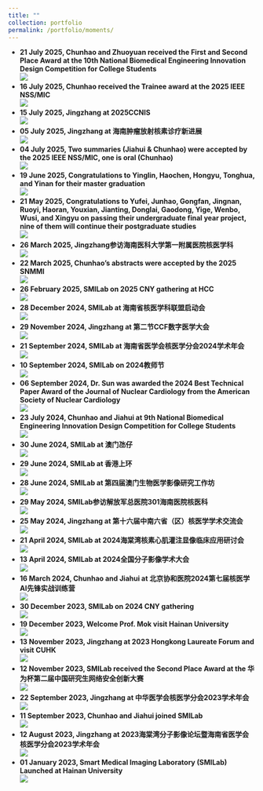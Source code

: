 ```yaml
---
title: ""
collection: portfolio
permalink: /portfolio/moments/
---
```

- <strong>21 July 2025, Chunhao and Zhuoyuan received the First and Second Place Award at the 10th National Biomedical Engineering Innovation Design Competition for College Students</strong><br/><img src='/images/20250721.jpg'>
- <strong>16 July 2025, Chunhao received the Trainee award at the 2025 IEEE NSS/MIC</strong><br/><img src='/images/20250716.jpg'>
- <strong>15 July 2025, Jingzhang at 2025CCNIS</strong><br/><img src='/images/20250715.jpg'>
- <strong>05 July 2025, Jingzhang at 海南肿瘤放射核素诊疗新进展</strong><br/><img src='/images/20250705.jpg'>
- <strong>04 July 2025, Two summaries (Jiahui & Chunhao) were accepted by the 2025 IEEE NSS/MIC, one is oral (Chunhao)</strong><br/><img src='/images/20250704.jpg'>
- <strong>19 June 2025, Congratulations to Yinglin, Haochen, Hongyu, Tonghua, and Yinan for their master graduation</strong><br/><img src='/images/20250619.jpg'>
- <strong>21 May 2025, Congratulations to Yufei, Junhao, Gongfan, Jingnan, Ruoyi, Haoran, Youxian, Jianting, Donglai, Gaodong, Yige, Wenbo, Wusi, and Xingyu on passing their undergraduate final year project, nine of them will continue their postgraduate studies</strong><br/><img src='/images/20250521.jpg'>
- <strong>26 March 2025, Jingzhang参访海南医科大学第一附属医院核医学科</strong><br/><img src='/images/20250326.jpg'>
- <strong>22 March 2025, Chunhao’s abstracts were accepted by the 2025 SNMMI</strong><br/><img src='/images/20250322.jpg'>
- <strong>26 February 2025, SMILab on 2025 CNY gathering at HCC</strong><br/><img src='/images/20250226.jpg'>
- <strong>28 December 2024, SMILab at 海南省核医学科联盟启动会</strong><br/><img src='/images/20241228.jpg'>
- <strong>29 November 2024, Jingzhang at 第二节CCF数字医学大会</strong><br/><img src='/images/20241129.jpg'>
- <strong>21 September 2024, SMILab at 海南省医学会核医学分会2024学术年会</strong><br/><img src='/images/20240921.jpg'>
- <strong>10 September 2024, SMILab on 2024教师节</strong><br/><img src='/images/20240910.jpg'>
- <strong>06 September 2024, Dr. Sun was awarded the 2024 Best Technical Paper Award of the Journal of Nuclear Cardiology from the American Society of Nuclear Cardiology</strong><br/><img src='/images/20240906.jpg'>
- <strong>23 July 2024, Chunhao and Jiahui at 9th National Biomedical Engineering Innovation Design Competition for College Students</strong><br/><img src='/images/20240723.jpg'>
- <strong>30 June 2024, SMILab at 澳门氹仔</strong><br/><img src='/images/20240630.jpg'>
- <strong>29 June 2024, SMILab at 香港上环</strong><br/><img src='/images/20240629.jpg'>
- <strong>28 June 2024, SMILab at 第四届澳门生物医学影像研究工作坊</strong><br/><img src='/images/20240628.jpg'>
- <strong>29 May 2024, SMILab参访解放军总医院301海南医院核医科</strong><br/><img src='/images/20240529.jpg'>
- <strong>25 May 2024, Jingzhang at 第十六届中南六省（区）核医学学术交流会</strong><br/><img src='/images/20240525.jpg'>
- <strong>21 April 2024, SMILab at 2024海棠湾核素心肌灌注显像临床应用研讨会</strong><br/><img src='/images/20240421.jpg'>
- <strong>13 April 2024, SMILab at 2024全国分子影像学术大会</strong><br/><img src='/images/20240413.jpg'>
- <strong>16 March 2024, Chunhao and Jiahui at 北京协和医院2024第七届核医学AI先锋实战训练营</strong><br/><img src='/images/20240316.jpg'>
- <strong>30 December 2023, SMILab on 2024 CNY gathering</strong><br/><img src='/images/20231230.jpg'>
- <strong>19 December 2023, Welcome Prof. Mok visit Hainan University</strong><br/><img src='/images/20231219.jpg'>
- <strong>13 November 2023, Jingzhang at 2023 Hongkong Laureate Forum and visit CUHK</strong><br/><img src='/images/20231113.jpg'>
- <strong>12 November 2023, SMILab received the Second Place Award at the 华为杯第二届中国研究生网络安全创新大赛</strong><br/><img src='/images/20231112.jpg'>
- <strong>22 September 2023, Jingzhang at 中华医学会核医学分会2023学术年会</strong><br/><img src='/images/20230922.jpg'>
- <strong>11 September 2023, Chunhao and Jiahui joined SMILab</strong><br/><img src='/images/20230911.jpg'>
- <strong>12 August 2023, Jingzhang at 2023海棠湾分子影像论坛暨海南省医学会核医学分会2023学术年会</strong><br/><img src='/images/20230812.jpg'>
- <strong>01 January 2023, Smart Medical Imaging Laboratory (SMILab) Launched at Hainan University</strong><br/><img src='/images/20230101.jpg'>
